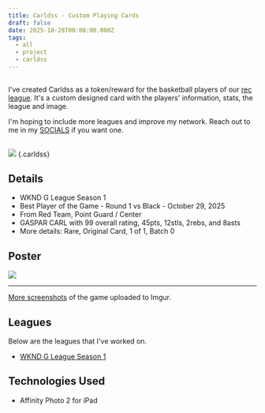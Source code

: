 ```yaml
---
title: Carldss - Custom Playing Cards
draft: false
date: 2025-10-28T00:00:00.000Z
tags:
  - all
  - project
  - carldss
---
```


##

I've created Carldss as a token/reward for the basketball players of our [rec league](/posts/i-was-an-announcer-today). It's a custom designed card with the players' information, stats, the league and image.

I'm hoping to include more leagues and improve my network. Reach out to me in my [SOCIALS](/socials) if you want one.

##

![](https://i.imgur.com/cKoP1ED.png)
{.carldss}

## Details

* WKND G League Season 1
* Best Player of the Game - Round 1 vs Black - October 29, 2025
* From Red Team, Point Guard / Center
* GASPAR CARL with 99 overall rating, 45pts, 12stls, 2rebs, and 8asts
* More details: Rare, Original Card, 1 of 1, Batch 0

## Poster

![](https://i.imgur.com/Ow0Ztzn.png)

---

[More screenshots](https://imgur.com/a/t5LeA1r) of the game uploaded to Imgur.

## Leagues

Below are the leagues that I've worked on.

* [WKND G League Season 1](/carldss/wknd-g-league-season-1)

## Technologies Used

* Affinity Photo 2 for iPad